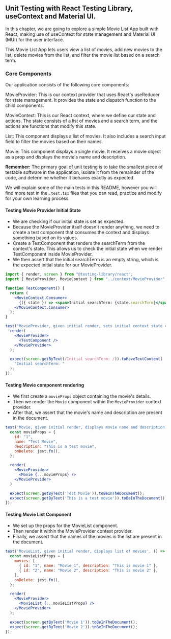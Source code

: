 ## Unit Testing with React Testing Library, useContext and Material UI.

In this chapter, we are going to explore a simple Movie List App built with React, making use of useContext for state management and Material UI (MUI) for the user interface.

This Movie List App lets users view a list of movies, add new movies to the list, delete movies from the list, and filter the movie list based on a search term.

### Core Components

Our application consists of the following core components:

MovieProvider: This is our context provider that uses React's useReducer for state management. It provides the state and dispatch function to the child components.

MovieContext: This is our React context, where we define our state and actions. The state consists of a list of movies and a search term, and the actions are functions that modify this state.

List: This component displays a list of movies. It also includes a search input field to filter the movies based on their names.

Movie: This component displays a single movie. It receives a movie object as a prop and displays the movie's name and description.

**Remember:** The primary goal of unit testing is to take the smallest piece of testable software in the application, isolate it from the remainder of the code, and determine whether it behaves exactly as expected.

We will explain some of the main tests in this README, however you will find more test in the `.test.tsx` files that you can read, practice and modify for your own learning process.

#### Testing Movie Provider Initial State

- We are checking if our initial state is set as expected.
- Because the MovieProvider itself doesn't render anything, we need to create a test component that consumes the context and displays something based on its values.
- Create a TestComponent that renders the searchTerm from the context's state. This allows us to check the initial state when we render TestComponent inside MovieProvider.
- We then assert that the initial searchTerm is an empty string, which is the expected initial state for our MovieProvider.

```jsx
import { render, screen } from "@testing-library/react";
import { MovieProvider, MovieContext } from "../context/MovieProvider";

function TestComponent() {
  return (
    <MovieContext.Consumer>
      {({ state }) => <span>Initial searchTerm: {state.searchTerm}</span>}
    </MovieContext.Consumer>
  );
}

test("MovieProvider, given initial render, sets initial context state correctly", () => {
  render(
    <MovieProvider>
      <TestComponent />
    </MovieProvider>
  );

  expect(screen.getByText(/Initial searchTerm: /)).toHaveTextContent(
    "Initial searchTerm: "
  );
});
```

#### Testing Movie component rendering
- We first create a  `movieProps`  object containing the movie's details.
- Then we render the  `Movie`  component within the  `MovieProvider`  context provider.
- After that, we assert that the movie's name and description are present in the document.

``` jsx
test('Movie, given initial render, displays movie name and description', () => {
  const movieProps = {
    id: "1",
    name: "Test Movie",
    description: "This is a test movie",
    onDelete: jest.fn(),
  };

  render(
    <MovieProvider>
      <Movie {...movieProps} />
    </MovieProvider>
  )

  expect(screen.getByText('Test Movie')).toBeInTheDocument();
  expect(screen.getByText('This is a test movie')).toBeInTheDocument();
});
```

#### Testing Movie List Component
- We set up the props for the MovieList component.
- Then render it within the MovieProvider context provider. 
- Finally, we assert that the names of the movies in the list are present in the document.

``` jsx
test('MovieList, given initial render, displays list of movies', () => {
  const movieListProps = {
    movies: [
      { id: "1", name: "Movie 1", description: "This is movie 1" },
      { id: "2", name: "Movie 2", description: "This is movie 2" },
    ],
    onDelete: jest.fn(),
  };

  render(
    <MovieProvider>
      <MovieList {...movieListProps} />
    </MovieProvider>
  );

  expect(screen.getByText('Movie 1')).toBeInTheDocument();
  expect(screen.getByText('Movie 2')).toBeInTheDocument();
});
```